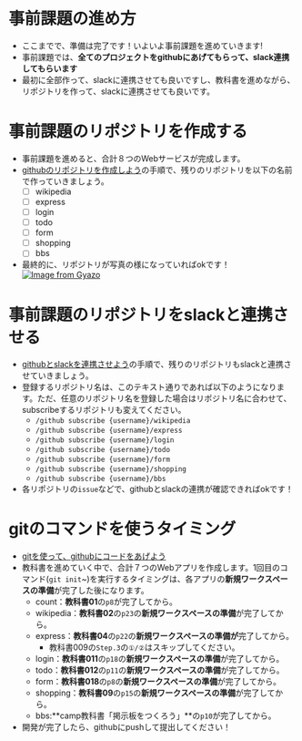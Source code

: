 # 事前課題の進め方
- ここまでで、準備は完了です！いよいよ事前課題を進めていきます!
- 事前課題では、**全てのプロジェクトをgithubにあげてもらって、slack連携してもらいます**
- 最初に全部作って、slackに連携させても良いですし、教科書を進めながら、リポジトリを作って、slackに連携させても良いです。

# 事前課題のリポジトリを作成する
- 事前課題を進めると、合計８つのWebサービスが完成します。
- [githubのリポジトリを作成しよう](./Day0/1.github-first/)の手順で、残りのリポジトリを以下の名前で作っていきましょう。
  - [ ] wikipedia
  - [ ] express
  - [ ] login
  - [ ] todo
  - [ ] form
  - [ ] shopping
  - [ ] bbs

- 最終的に、リポジトリが写真の様になっていればokです！
[![Image from Gyazo](https://i.gyazo.com/41ea16c8c8ec66b4024f4b163d4941f9.png)](https://gyazo.com/41ea16c8c8ec66b4024f4b163d4941f9)

# 事前課題のリポジトリをslackと連携させる
- [githubとslackを連携させよう](./Day0/2.github-slack/)の手順で、残りのリポジトリもslackと連携させていきましょう。
- 登録するリポジトリ名は、このテキスト通りであれば以下のようになります。ただ、任意のリポジトリ名を登録した場合はリポジトリ名に合わせて、subscribeするリポジトリも変えてください。
  - `/github subscribe {username}/wikipedia`
  - `/github subscribe {username}/express`
  - `/github subscribe {username}/login`
  - `/github subscribe {username}/todo`
  - `/github subscribe {username}/form`
  - `/github subscribe {username}/shopping`
  - `/github subscribe {username}/bbs`
- 各リポジトリの`issue`などで、githubとslackの連携が確認できればokです！

# gitのコマンドを使うタイミング
- [gitを使って、githubにコードをあげよう](./Day0/3.git-github/)
- 教科書を進めていく中で、合計７つのWebアプリを作成します。1回目のコマンド(`git init`~)を実行するタイミングは、各アプリの**新規ワークスペースの準備**が完了した後になります。
  - count：**教科書01**の`p8`が完了してから。
  - wikipedia：**教科書02**の`p23`の**新規ワークスペースの準備**が完了してから。
  - express：**教科書04**の`p22`の**新規ワークスペースの準備が**完了してから。
    - 教科書009の`Step.3`の`①/②`はスキップしてください。
  - login：**教科書011**の`p18`の**新規ワークスペースの準備**が完了してから。
  - todo：**教科書012**の`p11`の**新規ワークスペースの準備**が完了してから。
  - form：**教科書018**の`p8`の**新規ワークスペースの準備**が完了してから。
  - shopping：**教科書09**の`p15`の**新規ワークスペースの準備**が完了してから。
  - bbs:**camp教科書「掲示板をつくろう」**の`p10`が完了してから。
- 開発が完了したら、githubにpushして提出してください！
